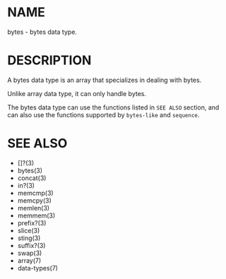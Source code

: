 # NAME
bytes - bytes data type.

# DESCRIPTION
A bytes data type is an array that specializes in dealing with bytes.

Unlike array data type, it can only handle bytes.

The bytes data type can use the functions listed in `SEE ALSO` section, and can also use the functions supported by `bytes-like` and `sequence`.

# SEE ALSO
- []?(3)
- bytes(3)
- concat(3)
- in?(3)
- memcmp(3)
- memcpy(3)
- memlen(3)
- memmem(3)
- prefix?(3)
- slice(3)
- sting(3)
- suffix?(3)
- swap(3)
- array(7)
- data-types(7)

